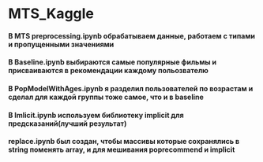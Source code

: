 # MTS_Kaggle
#### В **MTS preprocessing.ipynb** обрабатываем данные, работаем с типами и пропущенными значениями
#### В **Baseline.ipynb** выбираются самые популярные фильмы и присваиваются в рекомендации каждому польозвателю
#### В **PopModelWithAges.ipynb** я разделил пользователей по возрастам и сделал для каждой группы тоже самое, что и в baseline
#### В **Imlicit.ipynb** используем библиотеку **implicit** для предсказаний(лучший результат)
#### **replace.ipynb** был создан, чтобы массивы которые сохранялись в string поменять array, и для мешивания poprecommend и implicit 

